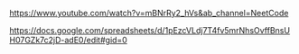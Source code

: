 

https://www.youtube.com/watch?v=mBNrRy2_hVs&ab_channel=NeetCode

https://docs.google.com/spreadsheets/d/1pEzcVLdj7T4fv5mrNhsOvffBnsUH07GZk7c2jD-adE0/edit#gid=0



